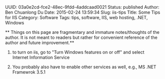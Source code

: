 UUID: 03a0e2cd-fce2-48ec-9fdd-4addcaad0021
Status: published
Author: Ben Chuanlong Du
Date: 2015-02-24 13:59:34
Slug: iis-tips
Title: Some Tips for IIS
Category: Software
Tags: tips, software, IIS, web hosting, .NET, Windows

**
Things on this page are fragmentary and immature notes/thoughts of the author. 
It is not meant to readers but rather for convenient reference of the author and future improvement.**
 
1. to turn on iis, go to "Turn Windows features on or off"
and select Internet Information Service

2. You probably also have to enable other services as well,
e.g., MS .NET Framewrok 3.5.1
